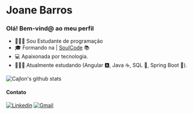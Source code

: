 # Joane Barros

### Olá! Bem-vind@ ao meu perfil

- 👩🏻‍💻 Sou Estudante de programação
- 🎓 Formando na | [SoulCode](https://soulcodeacademy.org/) 📚 
- 💻 Apaixonada por tecnologia.
- 👨🏻‍💻 Atualmente estudando (Angular 🅰️, Java ☕, SQL 🐬, Spring Boot 🍃).

<a align="center">![Cajlon's github stats](https://github-readme-stats.vercel.app/api?username=joanebarros&show_icons=true&theme=red)</a>

#### Contato
[![Linkedin](https://img.shields.io/badge/LinkedIn-blue?style=for-the-badge&logo=Linkedin)](https://www.linkedin.com/in/joane-barros/)
[![Gmail](https://img.shields.io/badge/-Gmail-c14438?style=for-the-badge&logo=Gmail&logoColor=white&link=mailto:joaneamorim20@gmail.com
)](mailto:joaneamorim20@gmail.com)
